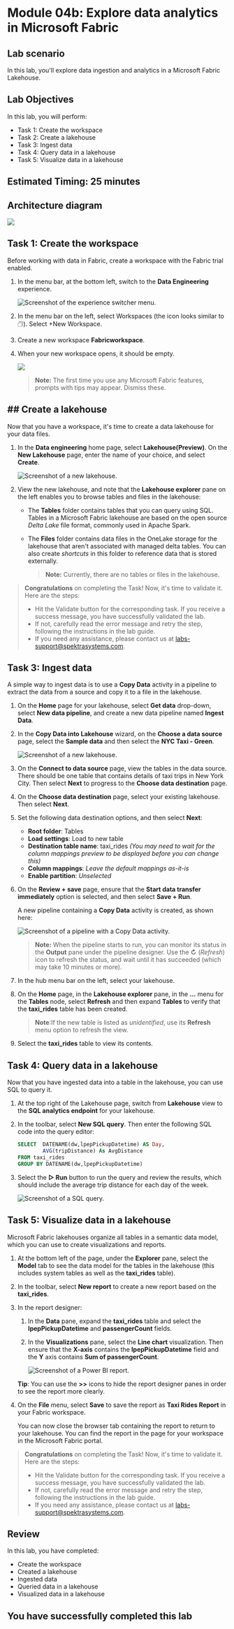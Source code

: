 # Module 04b: Explore data analytics in Microsoft Fabric

## Lab scenario
In this lab, you'll explore data ingestion and analytics in a Microsoft Fabric Lakehouse.

## Lab Objectives

In this lab, you will perform:

+ Task 1: Create the workspace
+ Task 2: Create a lakehouse
+ Task 3: Ingest data
+ Task 4: Query data in a lakehouse
+ Task 5: Visualize data in a lakehouse

## Estimated Timing: 25 minutes

## Architecture diagram

 ![](images/4b.png)  

## Task 1: Create the workspace

Before working with data in Fabric, create a workspace with the Fabric trial enabled.

1. In the menu bar, at the bottom left, switch to the **Data Engineering** experience.

     ![Screenshot of the experience switcher menu.](./images/DP-900-dataengineering.png)

1. In the menu bar on the left, select Workspaces (the icon looks similar to 🗇). Select +New Workspace.
   
1. Create a new workspace **Fabricworkspace<inject key="DeploymentID" enableCopy="false"/>**.

1. When your new workspace opens, it should be empty.

   ![](images//workspace.png)

   >**Note:** The first time you use any Microsoft Fabric features, prompts with tips may appear. Dismiss these.

## ## Create a lakehouse

Now that you have a workspace, it's time to create a data lakehouse for your data files.

1. In the **Data engineering** home page, select **Lakehouse(Preview)**. On the **New Lakehouse** page, enter the name of your choice, and select **Create**.

   ![Screenshot of a new lakehouse.](./images/DP-900-lakehouse.png)

3. View the new lakehouse, and note that the **Lakehouse explorer** pane on the left enables you to browse tables and files in the lakehouse:
    
    - The **Tables** folder contains tables that you can query using SQL. Tables in a Microsoft Fabric lakehouse are based on the open source *Delta Lake* file format, commonly used in Apache Spark.
    
    - The **Files** folder contains data files in the OneLake storage for the lakehouse that aren't associated with managed delta tables. You can also create *shortcuts* in this folder to reference data that is stored externally.
    
      >**Note:** Currently, there are no tables or files in the lakehouse.

  >**Congratulations** on completing the Task! Now, it's time to validate it. Here are the steps:
  > - Hit the Validate button for the corresponding task. If you receive a success message, you have successfully validated the lab. 
  > - If not, carefully read the error message and retry the step, following the instructions in the lab guide.
  > - If you need any assistance, please contact us at labs-support@spektrasystems.com.

   <validation step="edbc75e2-8634-4dbb-9a62-f9c74b4a9849" />

## Task 3: Ingest data

A simple way to ingest data is to use a **Copy Data** activity in a pipeline to extract the data from a source and copy it to a file in the lakehouse.

1. On the **Home** page for your lakehouse, select **Get data** drop-down, select **New data pipeline**, and create a new data pipeline named **Ingest Data**.

1. In the **Copy Data into Lakehouse** wizard, on the **Choose a data source** page, select the **Sample data** and then select the **NYC Taxi - Green**.
   
   ![Screenshot of a new lakehouse.](./images/choose-data-source.png)

1. On the **Connect to data source** page, view the tables in the data source. There should be one table that contains details of taxi trips in New York City. Then select **Next** to progress to the **Choose data destination** page.

1. On the **Choose data destination** page, select your existing lakehouse. Then select **Next**.

1. Set the following data destination options, and then select **Next**:
    - **Root folder**: Tables
    - **Load settings**: Load to new table
    - **Destination table name**: taxi_rides *(You may need to wait for the column mappings preview to be displayed before you can change this)*
    - **Column mappings**: *Leave the default mappings as-it-is*
    - **Enable partition**: *Unselected*

1. On the **Review + save** page, ensure that the **Start data transfer immediately** option is selected, and then select **Save + Run**.

    A new pipeline containing a **Copy Data** activity is created, as shown here:

    ![Screenshot of a pipeline with a Copy Data activity.](./images/DP-900-copy.png)

    >**Note:** When the pipeline starts to run, you can monitor its status in the **Output** pane under the pipeline designer. Use the **&#8635;** (*Refresh*) icon to refresh the status, and wait until it has succeeded (which may take 10 minutes or more).

1. In the hub menu bar on the left, select your lakehouse.

1. On the **Home** page, in the **Lakehouse explorer** pane, in the **...** menu for the **Tables** node, select **Refresh** and then expand **Tables** to verify that the **taxi_rides** table has been created.

    >**Note**:If the new table is listed as *unidentified*, use its **Refresh** menu option to refresh the view.
    
1. Select the **taxi_rides** table to view its contents.

## Task 4: Query data in a lakehouse

Now that you have ingested data into a table in the lakehouse, you can use SQL to query it.

1. At the top right of the Lakehouse page, switch from **Lakehouse** view to the **SQL analytics endpoint** for your lakehouse.

1. In the toolbar, select **New SQL query**. Then enter the following SQL code into the query editor:

    ```sql
    SELECT  DATENAME(dw,lpepPickupDatetime) AS Day,
            AVG(tripDistance) As AvgDistance
    FROM taxi_rides
    GROUP BY DATENAME(dw,lpepPickupDatetime)
    ```

1. Select the **&#9655; Run** button to run the query and review the results, which should include the average trip distance for each day of the week.

    ![Screenshot of a SQL query.](./images/sql-query.png)

## Task 5: Visualize data in a lakehouse

Microsoft Fabric lakehouses organize all tables in a semantic data model, which you can use to create visualizations and reports.

1. At the bottom left of the page, under the **Explorer** pane, select the **Model** tab to see the data model for the tables in the lakehouse (this includes system tables as well as the **taxi_rides** table).
1. In the toolbar, select **New report** to create a new report based on the **taxi_rides**.
   
1. In the report designer:
    1. In the **Data** pane, expand the **taxi_rides** table and select the **lpepPickupDatetime** and **passengerCount** fields.
    1. In the **Visualizations** pane, select the **Line chart** visualization. Then ensure that the **X-axis** contains the **lpepPickupDatetime** field and the **Y** axis contains **Sum of passengerCount**.
       
        ![Screenshot of a Power BI report.](./images/fabric-report.png)

    **Tip**: You can use the **>>** icons to hide the report designer panes in order to see the report more clearly.

1. On the **File** menu, select **Save** to save the report as **Taxi Rides Report** in your Fabric workspace.

    You can now close the browser tab containing the report to return to your lakehouse.  You can find the report in the page for your workspace in the Microsoft Fabric portal.

  >**Congratulations** on completing the Task! Now, it's time to validate it. Here are the steps:
  > - Hit the Validate button for the corresponding task. If you receive a success message, you have successfully validated the lab. 
  > - If not, carefully read the error message and retry the step, following the instructions in the lab guide.
  > - If you need any assistance, please contact us at labs-support@spektrasystems.com.

   <validation step="b016c5bb-cccd-4821-9464-697aa7036d09" />

## Review
In this lab, you have completed:
- Create the workspace
- Created a lakehouse
- Ingested data
- Queried data in a lakehouse
- Visualized data in a lakehouse
  
## You have successfully completed this lab
